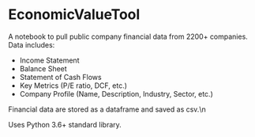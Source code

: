 # EconomicValueTool

A notebook to pull public company financial data from 2200+ companies.
Data includes:
- Income Statement
- Balance Sheet
- Statement of Cash Flows
- Key Metrics (P/E ratio, DCF, etc.)
- Company Profile (Name, Description, Industry, Sector, etc.)

Financial data are stored as a dataframe and saved as csv.\n

Uses Python 3.6+ standard library.
